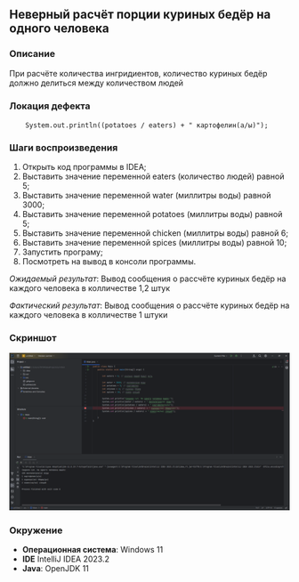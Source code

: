 **<h2>Неверный расчёт порции куриных бедёр на одного человека</h2>**

**<h3>Описание</h3>**
При расчёте количества ингридиентов, количество куриных бедёр должно делиться между количеством людей 

**<h3>Локация дефекта</h3>**

        System.out.println((potatoes / eaters) + " картофелин(а/ы)");

**<h3>Шаги воспроизведения</h3>**

1. Открыть код программы в IDEA;
2. Выставить значение переменной eaters (количество людей) равной 5;
3. Выставить значение переменной water (миллитры воды) равной 3000;
4. Выставить значение переменной potatoes (миллитры воды) равной 5;
5. Выставить значение переменной chicken (миллитры воды) равной 6;
6. Выставить значение переменной spices (миллитры воды) равной 10;
7. Запустить програму;
8. Посмотреть на вывод в консоли программы.

*Ожидаемый результат*: Вывод сообщения о рассчёте куриных бедёр на каждого человека в колличестве 1,2 штук

*Фактический результат*: Вывод сообщения о рассчёте куриных бедёр на каждого человека в колличестве 1 штуки

**<h3>Скриншот</h3>**
![Alt text](image-1.png)

**<h3>Окружение</h3>**

- **Операционная система**: Windows 11
- **IDE** IntelliJ IDEA 2023.2 
- **Java**: OpenJDK 11